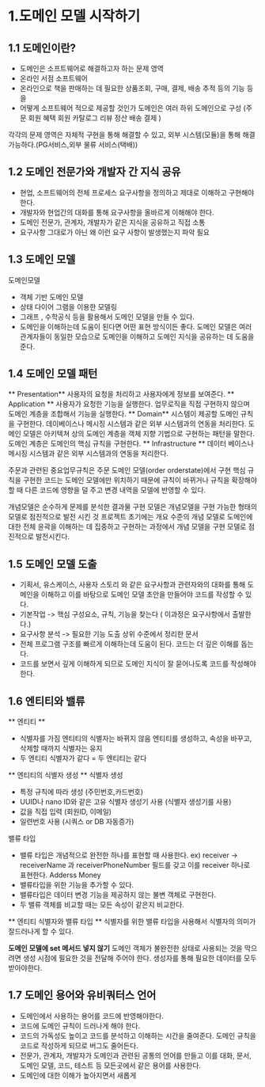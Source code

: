 # 1.도메인 모델 시작하기 
## 1.1 도메인이란?

- 도메인은 소프트웨어로 해결하고자 하는 문제 영역
- 온라인 서점 소프트웨어
- 온라인으로 책을 판매하는 데 필요한 상품조회, 구매, 결제, 배송 추적 등의 기능 등을 
- 어떻게 소프트웨어 적으로 제공할 것인가 
도메인은 여러 하위 도메인으로 구성 
(주문 회원 혜택 회원 카탈로그 리뷰 정산 배송 결제 )

각각의 문제 영역은 자체적 구현을 통해 해결할 수 있고, 외부 시스템(모듈)을 통해 해결 가능하다.(PG서비스,외부 물류 서비스(택배))

## 1.2 도메인 전문가와 개발자 간 지식 공유  
- 현업, 소프트웨어의 전체 프로세스 요구사항을 정의하고 제대로 이해하고 구현해야 한다. 
- 개발자와 현업간의 대화를 통해 요구사항을 올바르게 이해해야 한다. 
- 도메인 전문가, 관계자, 개발자가 같은 지식을 공유하고 직접 소통 
- 요구사항 그대로가 아닌 왜 이런 요구 사항이 발생했는지 파악 필요 

## 1.3 도메인 모델 
도메인모델 
- 객체 기반 도메인 모델 
- 상태 다이어 그램을 이용한 모델링 
- 그래프 , 수학공식 등을 활용해서 도메인 모델을 만들 수 있다. 
- 도메인을 이해하는데 도움이 된다면 어떤 표현 방식이든 좋다. 
도메인 모델은 여러 관계자들이 동일한 모습으로 도메인을 이해하고 도메인 지식을 공유하는 데 도움을 준다.

## 1.4 도메인 모델 패턴 
**  Presentation** 
사용자의 요청을 처리하고 사용자에게 정보를 보여준다. 
**  Application ** 
사용자가 요청한 기능을 실행한다. 업무로직을 직접 구현하지 않으며 도메인 계층을 조합해서 기능을 실행한다. 
**  Domain** 
시스템이 제공할 도메인 규칙을 구현한다. 
데이베이스나 메시징 시스템과 같은 외부 시스템과의 연동을 처리한다. 
도메인 모델은 아키텍쳐 상의 도메인 계층을 객체 지향 기법으로 구현하는 패턴을 말한다. 
도메인 계층은 도메인의 핵심 규칙을 구현한다. 
**  Infrastructure ** 
데이터 베이스나 메시징 시스템과 같은 외부 시스템과의 연동을 처리한다.

주문과 관련된 중요업무규칙은 주문 도메인 모델(order orderstate)에서 구현 
핵심 규칙을 구현한 코드는 도메인 모델에만 위치하기 때문에 규칙이 바뀌거나 규칙을 확장해야 할 때 다른 코드에 영향을 덜 주고 변경 내역을 모델에 반영할 수 있다. 

개념모델은 순수하게 문제를 분석한 결과물 
구현 모델은 개념모델을 구현 가능한 형태의 모델로 점진적으로 발전 시킨 것 
프로젝트 초기에는 개요 수준의 개념 모델로 도메인에 대한 전체 윤곽을 이해하는 데 집중하고 구현하는 과정에서 개념 모델을 구현 모델로 점진적으로 발전시킨다. 

## 1.5 도메인 모델 도출 
- 기획서, 유스케이스, 사용자 스토리 와 같은 요구사항과 관련자와의 대화를 통해 도메인을 이해하고 이를 바탕으로 도메인 모델 초안을 만들어야 코드를 작성할 수 있다. 
- 기본작업 -> 핵심 구성요소, 규칙, 기능을 찾는다 ( 이과정은 요구사항에서 출발한다.)
- 요구사항 분석 -> 필요한 기능 도출 
상위 수준에서 정리한 문서 
- 전체 프로그램 구조를 빠르게 이해하는데 도움이 된다. 
코드는 더 깊은 이해를 돕는다. 
- 코드를 보면서 깊게 이해하게 되므로 도메인 지식이 잘 묻어나도록 코드를 작성해야 한다. 



## 1.6 엔티티와 밸류 
** 엔티티 **
- 식별자를 가짐
 엔티티의 식별자는 바뀌지 않음 
 엔티티를 생성하고, 속성을 바꾸고, 삭제할 때까지 식별자는 유지 
- 두 엔티티 식별자가 같다 = 두 엔티티는 같다 

** 엔티티의 식별자 생성 **
식별자 생성 
- 특정 규칙에 따라 생성 (주민번호,카드번호)
- UUID나 nano ID와 같은 고유 식별자 생성기 사용 (식별자 생성기를 사용)
- 값을 직접 입력 (회원ID, 이메일)
- 일련번호 사용 (시쿼스 or DB 자동증가)

밸류 타입
- 밸류 타입은 개념적으로 완전한 하나를 표현할 때 사용한다. 
ex) receiver -> receiverName 과 receiverPhoneNumber 필드를 갖고 이를 receiver 하나로 표현한다.
	Adderss 
	Money 
- 밸류타입을 위한 기능을 추가할 수 있다. 
- 밸류타입은 데이터 변경 기능을 제공하지 않는 불변 객체로 구현한다. 
- 두 밸류 객체를 비교할 때는 모든 속성이 같은지 비교한다. 


** 엔티티 식별자와 밸류 타입 **
식별자를 위한 밸류 타입을 사용해서 식별자의 의미가 잘드러나게 할 수 있다. 

**도메인 모델에 set 메서드 넣지 않기**
도메인 객체가 불완전한 상태로 사용되는 것을 막으려면 생성 시점에 필요한 것을 전달해 주어야 한다. 
생성자를 통해 필요한 데이터를 모두 받아야한다. 

## 1.7 도메인 용어와 유비쿼터스 언어 
- 도메인에서 사용하는 용어를 코드에 반영해야한다. 
- 코드에 도메인 규칙이 드러나게 해야 한다. 
- 코드의 가독성도 높이고 코드를 분석하고 이해하는 시간을 줄여준다. 도메인 규칙을 코드로 작성하게 되므로 버그도 줄어든다. 
- 전문가, 관계자, 개발자가 도메인과 관련된 공통의 언어를 만들고 이를 대화, 문서, 도메인 모델, 코드, 테스트 등 모든곳에서 같은 용어를 사용한다. 
- 도메인에 대한 이해가 높아지면서 새롭게 